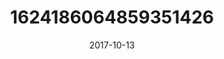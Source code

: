 ---
title: "1624186064859351426"
image: "2017-10-13 06.54.48 1624186064859351426_46248401"
date: "2017-10-13"
type: "photo"
---